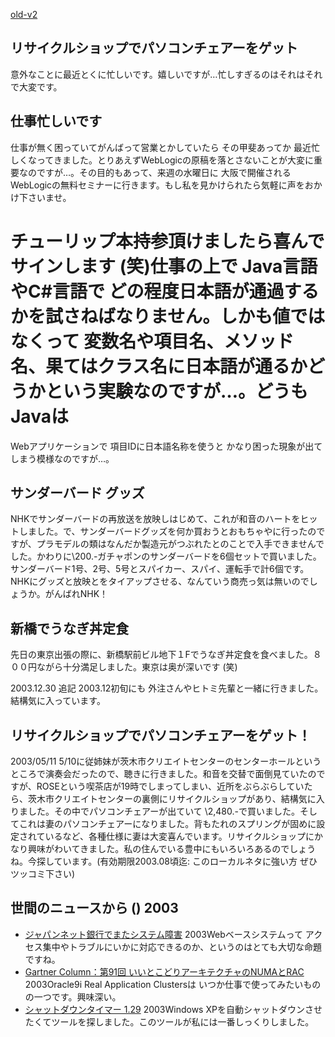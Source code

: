 [old-v2](ig030510-orig.html)

## リサイクルショップでパソコンチェアーをゲット

意外なことに最近とくに忙しいです。嬉しいですが…忙しすぎるのはそれはそれで大変です。


## 仕事忙しいです

仕事が無く困っていてがんばって営業とかしていたら その甲斐あってか 最近忙しくなってきました。とりあえずWebLogicの原稿を落とさないことが大変に重要なのですが…。その目的もあって、来週の水曜日に 大阪で開催されるWebLogicの無料セミナーに行きます。もし私を見かけられたら気軽に声をおかけ下さいませ。
# チューリップ本持参頂けましたら喜んでサインします (笑)仕事の上で Java言語やC#言語で どの程度日本語が通過するかを試さねばなりません。しかも値ではなくって 変数名や項目名、メソッド名、果てはクラス名に日本語が通るかどうかという実験なのですが…。どうもJavaは
Webアプリケーションで 項目IDに日本語名称を使うと かなり困った現象が出てしまう模様なのですが…。

## サンダーバード グッズ

NHKでサンダーバードの再放送を放映しはじめて、これが和音のハートをヒットしました。で、サンダーバードグッズを何か買おうとおもちゃやに行ったのですが、プラモデルの類はなんだか製造元がつぶれたとのことで入手できませんでした。かわりに\200.-ガチャポンのサンダーバードを6個セットで買いました。サンダーバード1号、2号、5号とスパイカー、スパイ、運転手で計6個です。
NHKにグッズと放映とをタイアップさせる、なんていう商売っ気は無いのでしょうか。がんばれNHK！

## 新橋でうなぎ丼定食

先日の東京出張の際に、新橋駅前ビル地下１Fでうなぎ丼定食を食べました。８００円ながら十分満足しました。東京は奥が深いです (笑)

2003.12.30 追記 2003.12初旬にも 外注さんやヒトミ先輩と一緒に行きました。結構気に入っています。

## リサイクルショップでパソコンチェアーをゲット！

2003/05/11 5/10に従姉妹が茨木市クリエイトセンターのセンターホールというところで演奏会だったので、聴きに行きました。和音を交替で面倒見ていたのですが、ROSEという喫茶店が19時でしまってしまい、近所をぶらぶらしていたら、茨木市クリエイトセンターの裏側にリサイクルショップがあり、結構気に入りました。その中でパソコンチェアーが出ていて \2,480.-で買いました。そしてこれは妻のパソコンチェアーになりました。背もたれのスプリングが固めに設定されているなど、各種仕様に妻は大変喜んでいます。リサイクルショップにかなり興味がわいてきました。私の住んでいる豊中にもいろいろあるのでしょうね。今探しています。(有効期限2003.08頃迄: このローカルネタに強い方 ぜひツッコミ下さい)

## 世間のニュースから () 2003

* [ジャパンネット銀行でまたシステム障害](http://japan.cnet.com/news/ebiz/story/0,2000047658,20054209,00.htm)  2003Webベースシステムって アクセス集中やトラブルにいかに対応できるのか、というのはとても大切な命題ですね。
* [Gartner Column：第91回 いいとこどりアーキテクチャのNUMAとRAC](http://www.zdnet.co.jp/enterprise/0305/06/epn28.html)  2003Oracle9i Real Application Clustersは いつか仕事で使ってみたいものの一つです。興味深い。
* [シャットダウンタイマー 1.29](http://www.vector.co.jp/soft/win95/util/se081985.html)  2003Windows XPを自動シャットダウンさせたくてツールを探しました。このツールが私には一番しっくりしました。